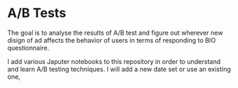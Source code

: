 # A/B Tests
 The goal is to analyse the results of A/B test and figure out wherever new disign of ad affects the behavior of users in terms of responding to BIO questionnaire.  

 I add various Japuter notebooks to this repository in order to understand and learn A/B testing techniques. I will add a new date set or use an existing one,
